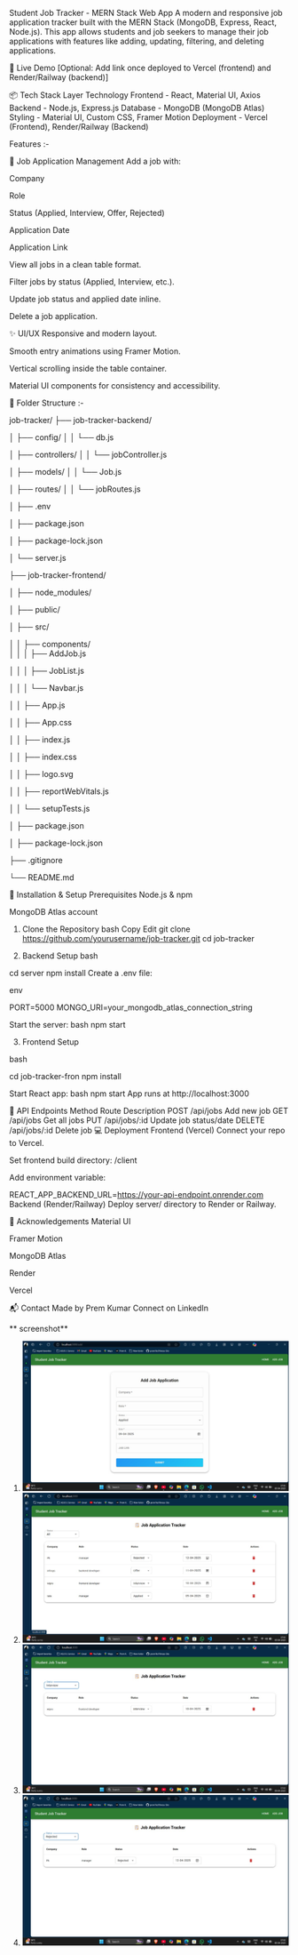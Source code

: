 Student Job Tracker - MERN Stack Web App
A modern and responsive job application tracker built with the MERN Stack (MongoDB, Express, React, Node.js). This app allows students and job seekers to manage their job applications with features like adding, updating, filtering, and deleting applications.

🚀 Live Demo
[Optional: Add link once deployed to Vercel (frontend) and Render/Railway (backend)]

📦 Tech Stack
Layer	Technology
Frontend -	React, Material UI, Axios
Backend -	Node.js, Express.js
Database -	MongoDB (MongoDB Atlas)
Styling -	Material UI, Custom CSS, Framer Motion
Deployment - Vercel (Frontend), Render/Railway (Backend)


Features :- 

📝 Job Application Management
Add a job with:

Company

Role

Status (Applied, Interview, Offer, Rejected)

Application Date

Application Link

View all jobs in a clean table format.

Filter jobs by status (Applied, Interview, etc.).

Update job status and applied date inline.

Delete a job application.

✨ UI/UX
Responsive and modern layout.

Smooth entry animations using Framer Motion.

Vertical scrolling inside the table container.

Material UI components for consistency and accessibility.


📁 Folder Structure :- 

job-tracker/
├── job-tracker-backend/    

│   ├── config/
│   │   └── db.js   

│   ├── controllers/
│   │   └── jobController.js 

│   ├── models/
│   │   └── Job.js 

│   ├── routes/
│   │   └── jobRoutes.js

│   ├── .env   

│   ├── package.json

│   ├── package-lock.json

│   └── server.js                  




├── job-tracker-frontend/  

│   ├── node_modules/

│   ├── public/

│   ├── src/

│   │   ├── components/  
│   │   │   ├── AddJob.js  

│   │   │   ├── JobList.js 

│   │   │   └── Navbar.js   

│   │   ├── App.js    

│   │   ├── App.css 

│   │   ├── index.js   

│   │   ├── index.css   

│   │   ├── logo.svg

│   │   ├── reportWebVitals.js

│   │   └── setupTests.js

│   ├── package.json

│   ├── package-lock.json

├── .gitignore

└── README.md


🔧 Installation & Setup
Prerequisites
Node.js & npm

MongoDB Atlas account

1. Clone the Repository
bash
Copy
Edit
git clone https://github.com/yourusername/job-tracker.git
cd job-tracker

2. Backend Setup
bash

cd server
npm install
Create a .env file:

env

PORT=5000
MONGO_URI=your_mongodb_atlas_connection_string

Start the server:
bash
npm start

3. Frontend Setup

bash

cd job-tracker-fron
npm install


Start React app:
bash
npm start
App runs at http://localhost:3000

📡 API Endpoints
Method  	Route	    Description
POST	 /api/jobs	    Add new job
GET	    /api/jobs	    Get all jobs
PUT	   /api/jobs/:id	Update job status/date
DELETE	/api/jobs/:id	Delete job
💻 Deployment
Frontend (Vercel)
Connect your repo to Vercel.

Set frontend build directory: /client

Add environment variable:

REACT_APP_BACKEND_URL=https://your-api-endpoint.onrender.com
Backend (Render/Railway)
Deploy server/ directory to Render or Railway.


🙌 Acknowledgements
Material UI

Framer Motion

MongoDB Atlas

Render

Vercel

📬 Contact
Made by Prem Kumar
Connect on LinkedIn


** screenshot**
1. ![add job page](<Screenshot/addjob page.jpg>)
3. ![job list](<Screenshot/job list.jpg>)
4. ![filtered job list](<Screenshot/job list filter1.jpg>)
6. ![filtered job list 2](<Screenshot/job list filter 2.jpg>)


